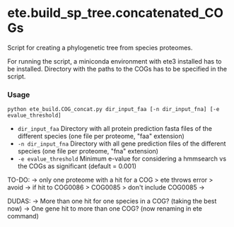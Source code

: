 # ete.build_sp_tree.concatenated_COGs

Script for creating a phylogenetic tree from species proteomes.

For running the script, a miniconda environment with ete3 installed has to be installed. Directory with the paths to the COGs has to be
specified in the script.

###  Usage

```
python ete_build.COG_concat.py dir_input_faa [-n dir_input_fna] [-e evalue_threshold]
```

- `dir_input_faa`             Directory with all protein prediction fasta files of the different species (one file per proteome, "faa" extension)
- `-n dir_input_fna`          Directory with all gene prediction files of the different species (one file per proteome, "fna" extension)
- `-e evalue_threshold`       Minimum e-value for considering a hmmsearch vs the COGs as significant (default = 0.001)

TO-DO:
  -> only one proteome with a hit for a COG > ete throws error > avoid
  -> if hit to COG0086 > COG0085 > don't include COG0085
  -> 

DUDAS:
	-> More than one hit for one species in a COG? (taking the best now)
	-> One gene hit to more than one COG? (now renaming in ete command)
